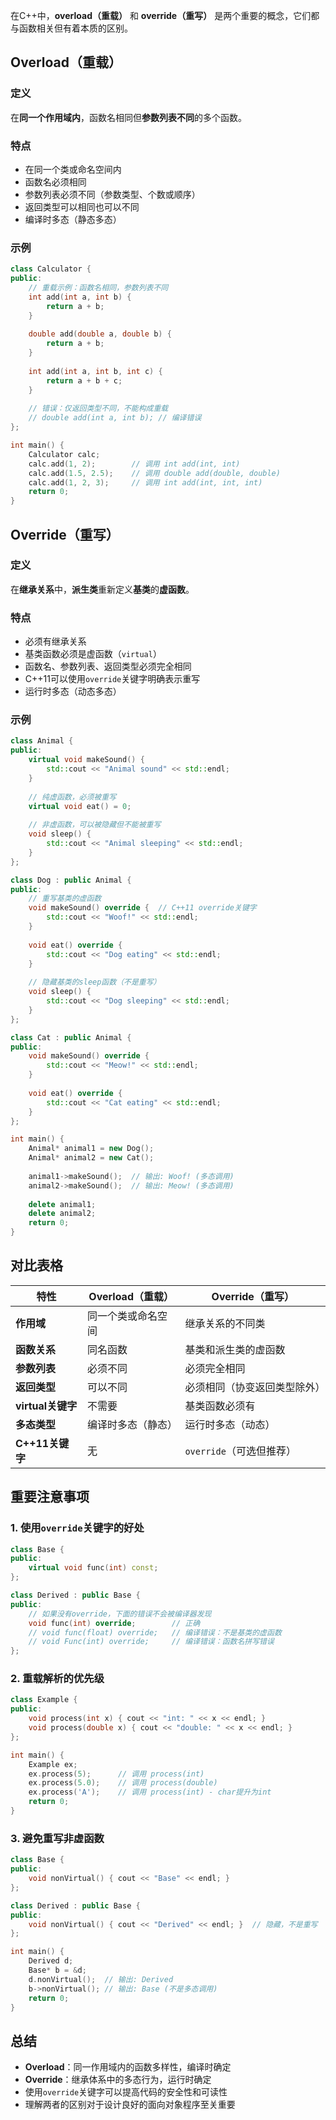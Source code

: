 在C++中，**overload（重载）** 和 **override（重写）** 是两个重要的概念，它们都与函数相关但有着本质的区别。

## Overload（重载）

### 定义
在**同一个作用域内**，函数名相同但**参数列表不同**的多个函数。

### 特点
- 在同一个类或命名空间内
- 函数名必须相同
- 参数列表必须不同（参数类型、个数或顺序）
- 返回类型可以相同也可以不同
- 编译时多态（静态多态）

### 示例
```cpp
class Calculator {
public:
    // 重载示例：函数名相同，参数列表不同
    int add(int a, int b) {
        return a + b;
    }
    
    double add(double a, double b) {
        return a + b;
    }
    
    int add(int a, int b, int c) {
        return a + b + c;
    }
    
    // 错误：仅返回类型不同，不能构成重载
    // double add(int a, int b); // 编译错误
};

int main() {
    Calculator calc;
    calc.add(1, 2);        // 调用 int add(int, int)
    calc.add(1.5, 2.5);    // 调用 double add(double, double)
    calc.add(1, 2, 3);     // 调用 int add(int, int, int)
    return 0;
}
```

## Override（重写）

### 定义
在**继承关系**中，**派生类**重新定义**基类**的**虚函数**。

### 特点
- 必须有继承关系
- 基类函数必须是虚函数（`virtual`）
- 函数名、参数列表、返回类型必须完全相同
- C++11可以使用`override`关键字明确表示重写
- 运行时多态（动态多态）

### 示例
```cpp
class Animal {
public:
    virtual void makeSound() {
        std::cout << "Animal sound" << std::endl;
    }
    
    // 纯虚函数，必须被重写
    virtual void eat() = 0;
    
    // 非虚函数，可以被隐藏但不能被重写
    void sleep() {
        std::cout << "Animal sleeping" << std::endl;
    }
};

class Dog : public Animal {
public:
    // 重写基类的虚函数
    void makeSound() override {  // C++11 override关键字
        std::cout << "Woof!" << std::endl;
    }
    
    void eat() override {
        std::cout << "Dog eating" << std::endl;
    }
    
    // 隐藏基类的sleep函数（不是重写）
    void sleep() {
        std::cout << "Dog sleeping" << std::endl;
    }
};

class Cat : public Animal {
public:
    void makeSound() override {
        std::cout << "Meow!" << std::endl;
    }
    
    void eat() override {
        std::cout << "Cat eating" << std::endl;
    }
};

int main() {
    Animal* animal1 = new Dog();
    Animal* animal2 = new Cat();
    
    animal1->makeSound();  // 输出: Woof! (多态调用)
    animal2->makeSound();  // 输出: Meow! (多态调用)
    
    delete animal1;
    delete animal2;
    return 0;
}
```

## 对比表格

| 特性 | Overload（重载） | Override（重写） |
|------|------------------|------------------|
| **作用域** | 同一个类或命名空间 | 继承关系的不同类 |
| **函数关系** | 同名函数 | 基类和派生类的虚函数 |
| **参数列表** | 必须不同 | 必须完全相同 |
| **返回类型** | 可以不同 | 必须相同（协变返回类型除外） |
| **virtual关键字** | 不需要 | 基类函数必须有 |
| **多态类型** | 编译时多态（静态） | 运行时多态（动态） |
| **C++11关键字** | 无 | `override`（可选但推荐） |

## 重要注意事项

### 1. 使用`override`关键字的好处
```cpp
class Base {
public:
    virtual void func(int) const;
};

class Derived : public Base {
public:
    // 如果没有override，下面的错误不会被编译器发现
    void func(int) override;        // 正确
    // void func(float) override;   // 编译错误：不是基类的虚函数
    // void Func(int) override;     // 编译错误：函数名拼写错误
};
```

### 2. 重载解析的优先级
```cpp
class Example {
public:
    void process(int x) { cout << "int: " << x << endl; }
    void process(double x) { cout << "double: " << x << endl; }
};

int main() {
    Example ex;
    ex.process(5);      // 调用 process(int)
    ex.process(5.0);    // 调用 process(double)
    ex.process('A');    // 调用 process(int) - char提升为int
    return 0;
}
```

### 3. 避免重写非虚函数
```cpp
class Base {
public:
    void nonVirtual() { cout << "Base" << endl; }
};

class Derived : public Base {
public:
    void nonVirtual() { cout << "Derived" << endl; }  // 隐藏，不是重写
};

int main() {
    Derived d;
    Base* b = &d;
    d.nonVirtual();  // 输出: Derived
    b->nonVirtual(); // 输出: Base (不是多态调用)
    return 0;
}
```

## 总结

- **Overload**：同一作用域内的函数多样性，编译时确定
- **Override**：继承体系中的多态行为，运行时确定
- 使用`override`关键字可以提高代码的安全性和可读性
- 理解两者的区别对于设计良好的面向对象程序至关重要